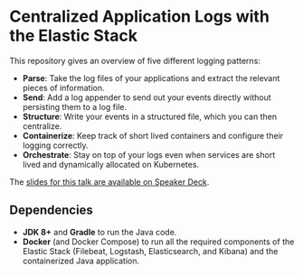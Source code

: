 # Centralized Application Logs with the Elastic Stack

This repository gives an overview of five different logging patterns:

* **Parse**: Take the log files of your applications and extract the relevant pieces of information.
* **Send**: Add a log appender to send out your events directly without persisting them to a log file.
* **Structure**: Write your events in a structured file, which you can then centralize.
* **Containerize**: Keep track of short lived containers and configure their logging correctly.
* **Orchestrate**: Stay on top of your logs even when services are short lived and dynamically allocated on Kubernetes.

The [slides for this talk are available on Speaker Deck](https://speakerdeck.com/xeraa/centralized-logging-patterns).


## Dependencies

* **JDK 8+** and **Gradle** to run the Java code.
* **Docker** (and Docker Compose) to run all the required components of the Elastic Stack (Filebeat, Logstash,
Elasticsearch, and Kibana) and the containerized Java application.
